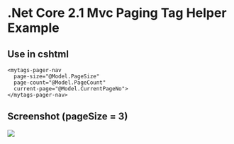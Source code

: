 # .Net Core 2.1 Mvc Paging Tag Helper Example

<h2>Use in cshtml</h2>

```
<mytags-pager-nav 
  page-size="@Model.PageSize" 
  page-count="@Model.PageCount" 
  current-page="@Model.CurrentPageNo">
</mytags-pager-nav>
```
<h2>Screenshot (pageSize = 3)</h2>

![](https://preview.ibb.co/b4KXdV/paging.jpg)
